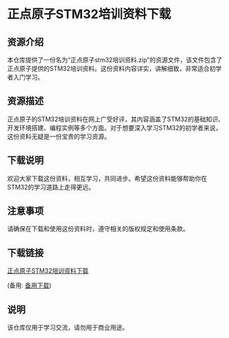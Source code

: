 # 正点原子STM32培训资料下载

## 资源介绍

本仓库提供了一份名为“正点原子stm32培训资料.zip”的资源文件，该文件包含了正点原子提供的STM32培训资料。这份资料内容详实，讲解细致，非常适合初学者入门学习。

## 资源描述

正点原子的STM32培训资料在网上广受好评，其内容涵盖了STM32的基础知识、开发环境搭建、编程实例等多个方面。对于想要深入学习STM32的初学者来说，这份资料无疑是一份宝贵的学习资源。

## 下载说明

欢迎大家下载这份资料，相互学习，共同进步。希望这份资料能够帮助你在STM32的学习道路上走得更远。

## 注意事项

请确保在下载和使用这份资料时，遵守相关的版权规定和使用条款。

## 下载链接
[正点原子STM32培训资料下载](https://pan.quark.cn/s/9a1ce5585e5a) 

(备用: [备用下载](https://pan.baidu.com/s/1zMmTh6_n82NvgKHmHiNOuw?pwd=1234))

## 说明

该仓库仅用于学习交流，请勿用于商业用途。
